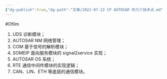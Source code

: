 ```yaml
---
{"dg-publish":true,"dg-path":"文章/2022-07-22 CP AUTOSAR 的几个技术点.md","permalink":"/文章/2022-07-22 CP AUTOSAR 的几个技术点/"}
---
```


#Ofilm 

1. UDS 诊断模块；
2. AUTOSAR NM 网络管理；
3. COM 基于信号的解析模块；
4. SOMEIP 面向服务模块的 signal2service 实现；
5. AUTOSAR OS 系统；
6. RTE 通信中间件模块的实现逻辑；
7. CAN、LIN、ETH 等底层的通信模块。